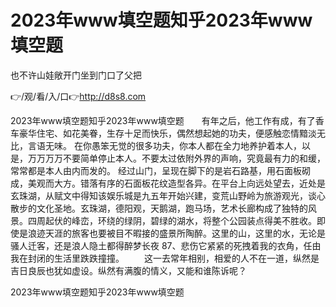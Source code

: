 # 2023年www填空题知乎2023年www填空题
也不许山娃敞开门坐到门口了父把

👉/观/看/入/口👉http://d8s8.com

2023年www填空题知乎2023年www填空题　　有年之后，他工作有成，有了香车豪华住宅、如花美眷，生存十足而快乐，偶然想起她的功夫，便感触恋情黯淡无比，言语无味。
在你愚笨无觉的很多功夫，你本人都在全力地养护着本人，以是，万万万万不要简单停止本人。不要太过依附外界的声响，究竟最有力的和缓，常常都是本人由内而发的。
经过山门，呈现在脚下的是岩石路基，用石面板砌成，美观而大方。错落有序的石面板花纹造型各异。在平台上向远处望去，近处是玄珠湖，从赋文中得知该娱乐城是九五年开始兴建，变荒山野岭为旅游观光，谈心散步的文化圣地。玄珠湖，德阳观，天鹅湖，跑马场，艺术长廊构成了独特的风景。四周起伏的峰峦，环绕的绿阴，碧绿的湖水，将整个公园装点得美不胜收。即使是浪迹天涯的旅客也要被目不暇接的盛景所陶醉。这里的山，这里的水，无论是骚人迁客，还是浪人隐土都得醉梦长夜
	87、悲伤它紧紧的死拽着我的衣角，任由我在封闭的生活里跌跌撞撞。
　　这一去常年相别，相爱的人不在一道，纵然是吉日良辰也犹如虚设。纵然有满腹的情义，又能和谁陈诉呢？

2023年www填空题知乎2023年www填空题
